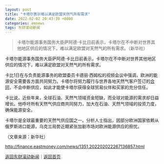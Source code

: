 ```yaml
---
layout: post
title: "卡塔尔表示难以满足欧盟天然气所有需求"
date: 2022-02-02 20:43:39 +0800
categories: emnews
tags: 东财滚动新闻
---
```

> 卡塔尔能源事务国务大臣萨阿德·卡比日前表示，卡塔尔在不中断对世界其他地区供应的情况下，难以满足欧盟对天然气的所有需求。（新华社）

<p>卡塔尔能源事务国务大臣萨阿德·卡比日前表示，卡塔尔在不中断对世界其他地区供应的情况下，难以满足欧盟对天然气的所有需求。</p>
 <p>卡比1日在与负责能源事务的欧盟委员卡德丽·西姆松的视频会议中强调，欧洲的能源安全需要各方面共同努力。卡塔尔将努力履行与世界各地天然气客户签订的<span id="Info.3300"><a href="http://data.eastmoney.com/zdht/" class="infokey">合同</a></span>，不会中断供应，如此才能使卡塔尔获得全球贸易伙伴和买家的充分信任。</p>
 <p>卡比说，近些年来，全球石油、天然气领域资金短缺，而全球对能源的需求却日益增长。他呼吁所有天然气供应商共同努力，加大在石油、天然气领域的投资力度，确保能源安全。</p>
 <p>卡塔尔是全球最重要的天然气供应国之一。分析人士指出，因部分欧洲国家依赖从俄罗斯进口能源，乌克兰局势近期紧张加剧市场对欧洲能源供应的担忧。</p><p class="em_media">（文章来源：新华社）</p>

<http://finance.eastmoney.com/news/1351,202202022267136857.html>

[返回东财滚动新闻](//finews.withounder.com/emnews/)｜[返回首页](//finews.withounder.com/)